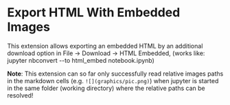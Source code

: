 Export HTML With Embedded Images
================================
This extension allows exporting an embedded HTML by an additional download option in File -> Download -> HTML Embedded, (works like: jupyter nbconvert --to html_embed notebook.ipynb)

**Note**: This extension can so far only successfully read relative images paths in the markdown cells (e.g. `![](graphics/pic.png)`)  when jupyter is started in the same folder (working directory) where the relative paths can be resolved!
 

